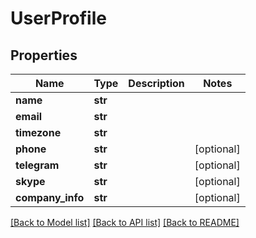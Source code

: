 # UserProfile

## Properties
Name | Type | Description | Notes
------------ | ------------- | ------------- | -------------
**name** | **str** |  | 
**email** | **str** |  | 
**timezone** | **str** |  | 
**phone** | **str** |  | [optional] 
**telegram** | **str** |  | [optional] 
**skype** | **str** |  | [optional] 
**company_info** | **str** |  | [optional] 

[[Back to Model list]](../README.md#documentation-for-models) [[Back to API list]](../README.md#documentation-for-api-endpoints) [[Back to README]](../README.md)


